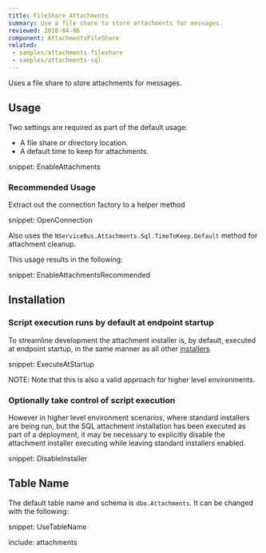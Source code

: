 ```yaml
---
title: FileShare Attachments
summary: Use a file share to store attachments for messages.
reviewed: 2018-04-06
component: AttachmentsFileShare
related:
 - samples/attachments-fileshare
 - samples/attachments-sql
---
```


Uses a file share to store attachments for messages.


## Usage

Two settings are required as part of the default usage:

 * A file share or directory location.
 * A default time to keep for attachments.

snippet: EnableAttachments


### Recommended Usage

Extract out the connection factory to a helper method

snippet: OpenConnection

Also uses the `NServiceBus.Attachments.Sql.TimeToKeep.Default` method for attachment cleanup.

This usage results in the following:

snippet: EnableAttachmentsRecommended


## Installation


### Script execution runs by default at endpoint startup

To streamline development the attachment installer is, by default, executed at endpoint startup, in the same manner as all other [installers](/nservicebus/operations/installers.md).

snippet: ExecuteAtStartup

NOTE: Note that this is also a valid approach for higher level environments.


### Optionally take control of script execution

However in higher level environment scenarios, where standard installers are being run, but the SQL attachment installation has been executed as part of a deployment, it may be necessary to explicitly disable the attachment installer executing while leaving standard installers enabled.

snippet: DisableInstaller


## Table Name

The default table name and schema is `dbo.Attachments`. It can be changed with the following:

snippet: UseTableName



include: attachments